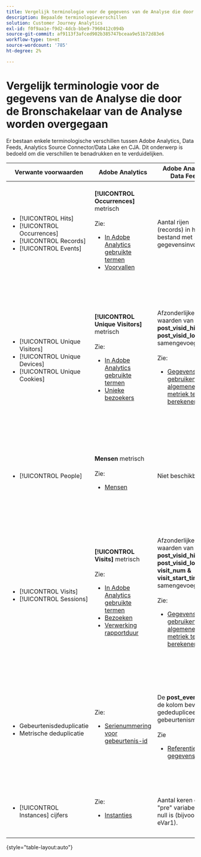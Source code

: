 ```yaml
---
title: Vergelijk terminologie voor de gegevens van de Analyse die door de Bronschakelaar van de Analyse worden overgegaan
description: Bepaalde terminologieverschillen
solution: Customer Journey Analytics
exl-id: f0f9aa1e-f9d2-4dcb-bbe9-7960412c094b
source-git-commit: af9113f3afced902b385747bceaa9e51b72d83e6
workflow-type: tm+mt
source-wordcount: '785'
ht-degree: 2%

---
```


# Vergelijk terminologie voor de gegevens van de Analyse die door de Bronschakelaar van de Analyse worden overgegaan

Er bestaan enkele terminologische verschillen tussen Adobe Analytics, Data Feeds, Analytics Source Connector/Data Lake en CJA. Dit onderwerp is bedoeld om die verschillen te benadrukken en te verduidelijken.

| Verwante voorwaarden | Adobe Analytics | Adobe Analytics Data Feeds | Bronverbinding voor analyse/Data Lake | CJA | Notities |
|---|---|---|---|---|---|
| <ul><li>[!UICONTROL Hits]</li><li>[!UICONTROL Occurrences]</li><li>[!UICONTROL Records]</li><li>[!UICONTROL Events]</li></ul> | **[!UICONTROL Occurrences]** metrisch<br><br>Zie:<ul><li>[In Adobe Analytics gebruikte termen](https://experienceleague.adobe.com/docs/analytics/technotes/terms.html?lang=en)</li><li>[Voorvallen](https://experienceleague.adobe.com/docs/analytics/components/metrics/occurrences.html?lang=en)</li></ul> | Aantal rijen (records) in het bestand met gegevensinvoer | Aantal rijen (verslagen) in de dataset<br><br>Zie:<ul><li>[Adobe Analytics-gegevens vergelijken met CJA-gegevens](https://experienceleague.adobe.com/docs/analytics-platform/using/troubleshooting/compare.html?lang=en)</li></ul> | **[!UICONTROL Events]** metrisch | <ul><li>&quot;Actief&quot; en &quot;voorkomen&quot; zijn synoniem in Adobe Analytics.</li><li>Zie _Aangepaste gebeurtenissen_ hieronder.</li><li>Bepaalde gegevens worden gefilterd terwijl deze via de Analytics Source Connector naar AEP worden doorgegeven. Zie [Adobe Analytics-gegevens vergelijken met CJA-gegevens](https://experienceleague.adobe.com/docs/analytics-platform/using/troubleshooting/compare.html?lang=en) |
| <ul><li>[!UICONTROL Unique Visitors]</li><li>[!UICONTROL Unique Devices]</li><li>[!UICONTROL Unique Cookies]</li></ul> | **[!UICONTROL Unique Visitors]** metrisch<br><br>Zie:<ul><li>[In Adobe Analytics gebruikte termen](https://experienceleague.adobe.com/docs/analytics/technotes/terms.html?lang=en)</li><li>[Unieke bezoekers](https://experienceleague.adobe.com/docs/analytics/components/metrics/unique-visitors.html?lang=en)</li></ul> | Afzonderlijke waarden van **post\_visid\_high &amp; post\_visid\_low** samengevoegd.<br><br>Zie:<ul><li>[Gegevensfeeds gebruiken om algemene metriek te berekenen](https://experienceleague.adobe.com/docs/analytics/export/analytics-data-feed/data-feed-contents/datafeeds-calculate.html?lang=en)</li></ul> | Aantal verschillend van **endUserIDs.\_experience.id.id** | **Mensen** metrisch, als **endUserIDs.\_experience.id.id** wordt gekozen als de persoon-id. | <ul><li>Een &quot;bezoeker&quot; in Adobe Analytics is doorgaans gekoppeld aan een &quot;apparaat-id&quot;, zoals een cookie. AID is de primaire apparaat-id in Adobe Analytics, niet ECID. Zie ook [STEUN, ECID, AACUSTOMID en de Analytics Source Connector](https://experienceleague.adobe.com/docs/analytics-platform/using/compare-aa-cja/cja-aa-comparison/aaid-ecid-adc.html).</li><li>&quot;Bezoeker&quot; is geen out-of-the-box metrische waarde in CJA. Maar als u **endUserIDs.\_experience.id.id** Als persoon-id is de personenmeting in CJA ruwweg gelijk aan Unieke bezoekers in Adobe Analytics.</li></ul> |
| <ul><li>[!UICONTROL People]</li></ul> | **Mensen** metrisch<br><br> Zie:<ul><li>[Mensen](https://experienceleague.adobe.com/docs/analytics/components/metrics/people.html?lang=en)</li></ul> | Niet beschikbaar | Aantal verschillend van **_\&lt;path>_.stitchedId**(alleen beschikbaar in naastgelegen gegevenssets) | **Mensen** metrisch | <ul><li>De metrische mensen in CJA is de telling verschillend van Persoon IDs. Afhankelijk van wat u als Persoon identiteitskaart in de verbinding CJA kiest, kan metrische Mensen verschillende dingen betekenen.</ul></li> |
| <ul><li>[!UICONTROL Visits]</li><li>[!UICONTROL Sessions]</li></ul> | **[!UICONTROL Visits]** metrisch<br><br>Zie:<ul><li>[In Adobe Analytics gebruikte termen](https://experienceleague.adobe.com/docs/analytics/technotes/terms.html?lang=en)</li><li>[Bezoeken](https://experienceleague.adobe.com/docs/analytics/components/metrics/visits.html?lang=en)</li><li>[Verwerking rapportduur](https://experienceleague.adobe.com/docs/analytics/components/virtual-report-suites/vrs-report-time-processing.html?lang=en)</ul></li> | Afzonderlijke waarden van **post\_visid\_high, post\_visid\_low, visit\_num &amp; visit\_start\_time\_gmt** samengevoegd.<br><br>Zie:<ul><li>[Gegevensfeeds gebruiken om algemene metriek te berekenen](https://experienceleague.adobe.com/docs/analytics/export/analytics-data-feed/data-feed-contents/datafeeds-calculate.html?lang=en)</li></ul> | Niet beschikbaar | **Sessies** metrisch | <ul><li>Met rapport-tijd verwerking in de virtuele de rapportreeksen van Adobe Analytics en CJA gegevensmeningen, is het concept van een bezoek (zitting) configureerbaar. Het resultaat is dat het aantal bezoeken (sessies) per omgeving kan verschillen, afhankelijk van de toegepaste definitie. Zie ook [Gegevensverwerking vergelijken in Adobe Analytics en CJA-rapportagefuncties](https://experienceleague.adobe.com/docs/analytics-platform/using/compare-aa-cja/cja-aa-comparison/data-processing-comparisons.html?lang=en) en [Virtuele rapportsuite, gegevensweergaven, AEP-sandboxen en de Bronverbinding voor analyse](https://experienceleague.adobe.com/docs/analytics-platform/using/compare-aa-cja/cja-aa-comparison/vrs-dataview-sandbox-adc.html?lang=en). | <ul><li>Aangepaste gebeurtenissen</li><li>Succesgebeurtenissen</li></ul> | Aangepaste gebeurtenissen 1-1000 | **post\_events\_list**<br><br> Zie:<ul><li>[Gegevensfeeds gebruiken om algemene metriek te berekenen](https://experienceleague.adobe.com/docs/analytics/export/analytics-data-feed/data-feed-contents/datafeeds-calculate.html?lang=en) | **\_experience.analytics.<ul>event1to100.event1 **doorheen<br>** event901to1000.event1000 **</ul> | **\_experience.analytics.<ul>event1to100.event1 **doorheen<br>** event901to1000.event1000 **</ul> | <ul><li>Een &quot;gebeurtenis&quot; in Adobe Analytics is een [Gebeurtenis geslaagd](https://experienceleague.adobe.com/docs/analytics/components/metrics/custom-events.html?lang=en) (aangepaste gebeurtenis) die is ingesteld in een Adobe Analytics-afbeeldingsaanvraag (serveraanroep gegevensverzameling).</ul> |
| <ul><li>Gebeurtenisdeduplicatie</li><li>Metrische deduplicatie</ul></li> | Zie:<ul><li>[Serienummering voor gebeurtenis-id](https://experienceleague.adobe.com/docs/analytics/implementation/vars/page-vars/events/event-serialization.html?lang=en)</li></ul> | De **post_events_list** de kolom bevat gededupliceerde gebeurtenismetriek.<br><br>Zie <ul><li>[Referentie gegevenskolom](https://experienceleague.adobe.com/docs/analytics/export/analytics-data-feed/data-feed-contents/datafeeds-reference.html?lang=en). </ul></li> | Niet beschikbaar | Zie:<ul><li>[Instellingen voor metagegevensdeduplicatie](https://experienceleague.adobe.com/docs/analytics-platform/using/cja-dataviews/component-settings/metric-deduplication.html?lang=en) | <ul><li>Event/metrische deduplicatie in Adobe Analytics verschilt enigszins van CJA. In Adobe Analytics vindt deduplicatie plaats tijdens de gegevensverwerking. In CJA vindt deduplicatie plaats tijdens de runtime van het rapport, wat meer flexibiliteit biedt. Gededupliceerde metriek kan enigszins afwijken in Adobe Analytics versus CJA.</li></ul> |
| <ul><li>[!UICONTROL Instances] cijfers</li></ul> | Zie:<ul><li>[Instanties](https://experienceleague.adobe.com/docs/analytics/components/metrics/instances.html?lang=en) | Aantal keren dat een &quot;pre&quot; variabele niet null is (bijvoorbeeld eVar1). | Aantal keren dat een variabele &quot;mid&quot; niet null is (bijvoorbeeld **\_experience.analytics.<br>customDimensions.eVars.eVar1**). | U kunt **Instanties** metriek op [het creëren van metriek van eVar gebieden.](https://experienceleague.adobe.com/docs/analytics-platform/using/cja-dataviews/data-views-usecases.html) | <ul><li>[!UICONTROL Instances] wordt normaal geassocieerd met pro en eVar kolommen als middel om te bepalen hoe vaak de variabele is geplaatst. |

{style=&quot;table-layout:auto&quot;}